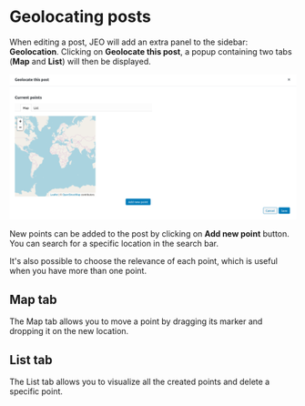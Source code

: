 # Geolocating posts

When editing a post, JEO will add an extra panel to the sidebar: **Geolocation**. Clicking on **Geolocate this post**, a popup containing two tabs (**Map** and **List**) will then be displayed.

![Geolocation popup](img/geolocating-maps.png)

New points can be added to the post by clicking on **Add new point** button. You can search for a specific location in the search bar.

It's also possible to choose the relevance of each point, which is useful when you have more than one point.

## Map tab

The Map tab allows you to move a point by dragging its marker and dropping it on the new location.

## List tab

The List tab allows you to visualize all the created points and delete a specific point.
